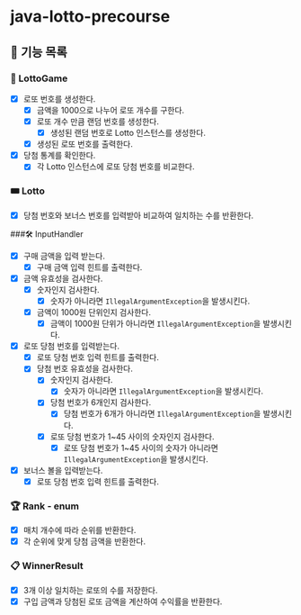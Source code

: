 # java-lotto-precourse

## 🚀 기능 목록

### 🎰 LottoGame

- [x] 로또 번호를 생성한다.
  - [x] 금액을 1000으로 나누어 로또 개수를 구한다.
  - [x] 로또 개수 만큼 랜덤 번호를 생성한다.
    - [x] 생성된 랜덤 번호로 Lotto 인스턴스를 생성한다.
  - [x] 생성된 로또 번호를 출력한다.
- [x] 당첨 통계를 확인한다.
  - [x] 각 Lotto 인스턴스에 로또 당첨 번호를 비교한다.

### 🎟️ Lotto

- [x] 당첨 번호와 보너스 번호를 입력받아 비교하여 일치하는 수를 반환한다.

###🛠️ InputHandler

- [x] 구매 금액을 입력 받는다.
  - [x] 구매 금액 입력 힌트를 출력한다.
- [x] 금액 유효성을 검사한다.
  - [x] 숫자인지 검사한다.
    - [x] 숫자가 아니라면 `IllegalArgumentException`을 발생시킨다.
  - [x] 금액이 1000원 단위인지 검사한다.
    - [x] 금액이 1000원 단위가 아니라면 `IllegalArgumentException`을 발생시킨다.
- [x] 로또 당첨 번호를 입력받는다.
  - [x] 로또 당첨 번호 입력 힌트를 출력한다.
  - [x] 당첨 번호 유효성을 검사한다.
    - [x] 숫자인지 검사한다.
      - [x] 숫자가 아니라면 `IllegalArgumentException`을 발생시킨다.
    - [x] 당첨 번호가 6개인지 검사한다.
      - [x] 당첨 번호가 6개가 아니라면 `IllegalArgumentException`을 발생시킨다.
    - [x] 로또 당첨 번호가 1~45 사이의 숫자인지 검사한다.
      - [x] 로또 당첨 번호가 1~45 사이의 숫자가 아니라면 `IllegalArgumentException`을 발생시킨다.
- [x] 보너스 볼을 입력받는다.
  - [x] 로또 당첨 번호 입력 힌트를 출력한다.

### 🏆 Rank - enum

- [x]  매치 개수에 따라 순위를 반환한다.
- [x] 각 순위에 맞게 당첨 금액을 반환한다.

### 📋 WinnerResult

- [x] 3개 이상 일치하는 로또의 수를 저장한다.
- [x] 구입 금액과 당첨된 로또 금액을 계산하여 수익률을 반환한다.
